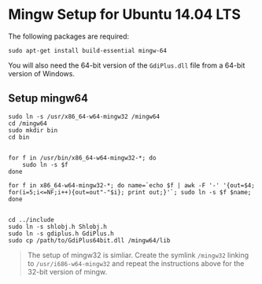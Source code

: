 # Mingw Setup for Ubuntu 14.04 LTS

The following packages are required:

```sudo apt-get install build-essential mingw-64```

You will also need the 64-bit version of the `GdiPlus.dll` file from a 64-bit version of Windows.

## Setup mingw64

```
sudo ln -s /usr/x86_64-w64-mingw32 /mingw64
cd /mingw64
sudo mkdir bin
cd bin


for f in /usr/bin/x86_64-w64-mingw32-*; do 
    sudo ln -s $f
done

for f in x86_64-w64-mingw32-*; do name=`echo $f | awk -F '-' '{out=$4; for(i=5;i<=NF;i++){out=out"-"$i}; print out;}'`; sudo ln -s $f $name; done


cd ../include
sudo ln -s shlobj.h Shlobj.h
sudo ln -s gdiplus.h GdiPlus.h
sudo cp /path/to/GdiPlus64bit.dll /mingw64/lib
```

> The setup of mingw32 is simliar.  Create the symlink `/mingw32` linking to `/usr/i686-w64-mingw32` and repeat the instructions above for the 32-bit version of mingw.

